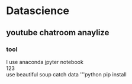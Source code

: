 # Datascience
## youtube chatroom anaylize
### tool
I use anaconda jpyter notebook  
123    
use beautiful soup catch data
'''python
pip install 
 
